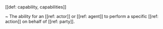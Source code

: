 [[def: capability, capabilities]]

~ The ability for an [[ref: actor]] or [[ref: agent]] to perform a specific [[ref: action]] on behalf of [[ref: party]].
